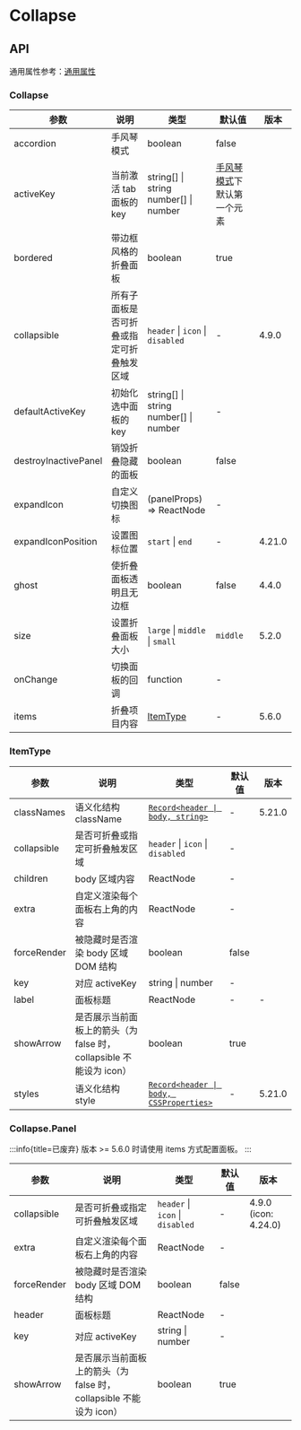 # Collapse
## API

通用属性参考：[通用属性](/docs/react/common-props)

### Collapse

| 参数 | 说明 | 类型 | 默认值 | 版本 |
| --- | --- | --- | --- | --- |
| accordion | 手风琴模式 | boolean | false |  |
| activeKey | 当前激活 tab 面板的 key | string\[] \| string <br/> number\[] \| number | [手风琴模式](#collapse-demo-accordion)下默认第一个元素 |  |
| bordered | 带边框风格的折叠面板 | boolean | true |  |
| collapsible | 所有子面板是否可折叠或指定可折叠触发区域 | `header` \| `icon` \| `disabled` | - | 4.9.0 |
| defaultActiveKey | 初始化选中面板的 key | string\[] \| string<br/> number\[] \| number | - |  |
| destroyInactivePanel | 销毁折叠隐藏的面板 | boolean | false |  |
| expandIcon | 自定义切换图标 | (panelProps) => ReactNode | - |  |
| expandIconPosition | 设置图标位置 | `start` \| `end` | - | 4.21.0 |
| ghost | 使折叠面板透明且无边框 | boolean | false | 4.4.0 |
| size | 设置折叠面板大小 | `large` \| `middle` \| `small` | `middle` | 5.2.0 |
| onChange | 切换面板的回调 | function | - |  |
| items | 折叠项目内容 | [ItemType](#ItemType) | - | 5.6.0 |

### ItemType

| 参数 | 说明 | 类型 | 默认值 | 版本 |
| --- | --- | --- | --- | --- |
| classNames | 语义化结构 className | [`Record<header \| body, string>`](#semantic-dom) | - | 5.21.0 |
| collapsible | 是否可折叠或指定可折叠触发区域 | `header` \| `icon` \| `disabled` | - |  |
| children | body 区域内容 | ReactNode | - |  |
| extra | 自定义渲染每个面板右上角的内容 | ReactNode | - |  |
| forceRender | 被隐藏时是否渲染 body 区域 DOM 结构 | boolean | false |  |
| key | 对应 activeKey | string \| number | - |  |
| label | 面板标题 | ReactNode | - | - |
| showArrow | 是否展示当前面板上的箭头（为 false 时，collapsible 不能设为 icon） | boolean | true |  |
| styles | 语义化结构 style | [`Record<header \| body, CSSProperties>`](#semantic-dom) | - | 5.21.0 |

### Collapse.Panel

<!-- prettier-ignore -->
:::info{title=已废弃}
版本 >= 5.6.0 时请使用 items 方式配置面板。
:::

| 参数 | 说明 | 类型 | 默认值 | 版本 |
| --- | --- | --- | --- | --- |
| collapsible | 是否可折叠或指定可折叠触发区域 | `header` \| `icon` \| `disabled` | - | 4.9.0 (icon: 4.24.0) |
| extra | 自定义渲染每个面板右上角的内容 | ReactNode | - |  |
| forceRender | 被隐藏时是否渲染 body 区域 DOM 结构 | boolean | false |  |
| header | 面板标题 | ReactNode | - |  |
| key | 对应 activeKey | string \| number | - |  |
| showArrow | 是否展示当前面板上的箭头（为 false 时，collapsible 不能设为 icon） | boolean | true |  |